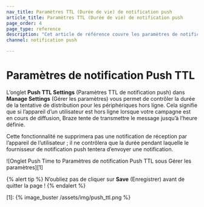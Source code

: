 ```yaml
---
nav_title: Paramètres TTL (Durée de vie) de notification push
article_title: Paramètres TTL (Durée de vie) de notification push
page_order: 4
page_type: reference
description: "Cet article de référence couvre les paramètres de notification Push Time to Live (TTL, durée de vie) du tableau de bord de Braze."
channel: notification push

---
```


# Paramètres de notification Push TTL

L’onglet **Push TTL Settings** (Paramètres TTL de notification push) dans **Manage Settings** (Gérer les paramètres) vous permet de contrôler la durée de la tentative de distribution pour les périphériques hors ligne. Cela signifie que si l’appareil d’un utilisateur est hors ligne lorsque votre campagne est en cours de diffusion, Braze tente de transmettre le message jusqu’à l’heure définie.

Cette fonctionnalité ne supprimera pas une notification de réception par l’appareil de l’utilisateur ; il ne contrôlera que la durée pendant laquelle le fournisseur de notification push tentera d’envoyer une notification.

![Onglet Push Time to Paramètres de notification Push TTL sous Gérer les paramètres][1]

{% alert tip %}
N’oubliez pas de cliquer sur **Save** (Enregistrer) avant de quitter la page !
{% endalert %}

[1]: {% image_buster /assets/img/push_ttl.png %}
